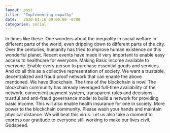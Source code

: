 ```yaml
---
layout: post
title:  "Implementing empathy"
date:   2020-04-16 09:00:00 -0700
categories: social
---
```



In times like these. One wonders about the inequality in social welfare in different parts of the world, even dripping down to different parts of the city. Over the centuries, humanity has tried to improve human existence on this wonderful planet.
Recent events have made it very important to enable easy access to healthcare for everyone. Making Basic income available to everyone. Enable every person to purchase essential goods and services. And do all this as a collective representation of society.
We want a trustable, decentralized and fraud proof network that can enable the above mentioned. We have Blockchain.
The time of the blockchain is now! The blockchain community has already leveraged full-time availability of the network, convenient payment system, transparent rules and decisions, trustful and anti-fraud governance model to build a network for providing basic income. This will also enable health insurance for one in society. More power to the blockchain community.
Please wash your hands and maintain physical distance. We will beat this virus. Let us also take a moment to express our gratitude to everyone still working to make our lives civil. Godspeed.
